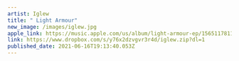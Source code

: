 ```yaml
---
artist: Iglew
title: " Light Armour"
new_image: /images/iglew.jpg
apple_link: https://music.apple.com/us/album/light-armour-ep/1565117811
link: https://www.dropbox.com/s/y76x2dzvgvr3r4d/iglew.zip?dl=1
published_date: 2021-06-16T19:13:40.053Z
---
```

